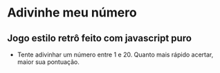 # Adivinhe meu número
## Jogo estilo retrô feito com javascript puro

* Tente adivinhar um número entre 1 e 20. Quanto mais rápido acertar, maior sua pontuação.
